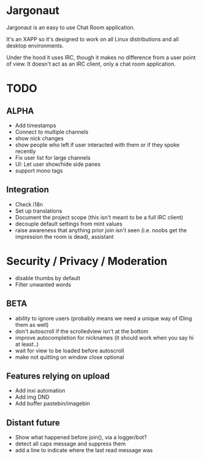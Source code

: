 # Jargonaut

Jargonaut is an easy to use Chat Room application.

It's an XAPP so it's designed to work on all Linux distributions and all desktop environments.

Under the hood it uses IRC, though it makes no difference from a user point of view. It doesn't act as an IRC client, only a chat room application.

# TODO

## ALPHA

- Add timestamps
- Connect to multiple channels
- show nick changes
- show people who left if user interacted with them or if they spoke recently
- Fix user list for large channels
- UI: Let user show/hide side panes
- support mono tags

## Integration

- Check i18n
- Set up translations
- Document the project scope (this isn't meant to be a full IRC client)
- decouple default settings from mint values
- raise awareness that anything prior join isn't seen (i.e. noobs get the impression the room is dead), assistant

# Security / Privacy / Moderation

- disable thumbs by default
- Filter unwanted words

## BETA

- ability to ignore users (probably means we need a unique way of IDing them as well)
- don't autoscroll if the scrolledview isn't at the bottom
- improve autocompletion for nicknames (it should work when you say hi at least..)
- wait for view to be loaded before autoscroll
- make not quitting on window close optional

## Features relying on upload

- Add inxi automation
- Add img DND
- Add buffer pastebin/imagebin

## Distant future

- Show what happened before join(), via a logger/bot?
- detect all caps message and suppress them
- add a line to indicate where the last read message was
